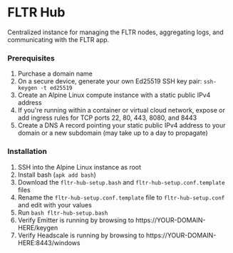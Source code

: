 # FLTR Hub

Centralized instance for managing the FLTR nodes, aggregating logs, and communicating with the FLTR app.

### Prerequisites

1. Purchase a domain name
2. On a secure device, generate your own Ed25519 SSH key pair: `ssh-keygen -t ed25519`
3. Create an Alpine Linux compute instance with a static public IPv4 address
4. If you're running within a container or virtual cloud network, expose or add ingress rules for TCP ports 22, 80, 443, 8080, and 8443
5. Create a DNS A record pointing your static public IPv4 address to your domain or a new subdomain (may take up to a day to propagate)

### Installation

1. SSH into the Alpine Linux instance as root
2. Install bash (`apk add bash`)
3. Download the `fltr-hub-setup.bash` and `fltr-hub-setup.conf.template` files
4. Rename the `fltr-hub-setup.conf.template` file to `fltr-hub-setup.conf` and edit with your values
5. Run `bash fltr-hub-setup.bash`
6. Verify Emitter is running by browsing to https://YOUR-DOMAIN-HERE/keygen
7. Verify Headscale is running by browsing to https://YOUR-DOMAIN-HERE:8443/windows
